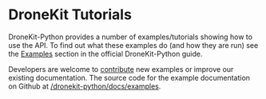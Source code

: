 # DroneKit Tutorials

DroneKit-Python provides a number of examples/tutorials showing how to use the API. To find out what these examples do (and how they are run) see the [Examples](http://python.dronekit.io/examples/index.html) section in the official DroneKit-Python guide.

Developers are welcome to [contribute](http://python.dronekit.io/about/contributing.html) new examples or improve our existing documentation. The source code for the example documentation on Github at [/dronekit-python/docs/examples](https://github.com/diydrones/dronekit-python/blob/master/docs/examples/).
